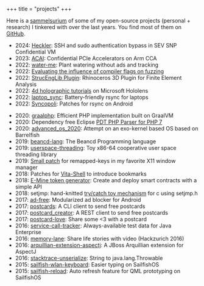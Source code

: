 +++
title = "projects"
+++

Here is a [sammelsurium](https://en.wiktionary.org/wiki/sammelsurium) of some of
my open-source projects (personal + research) I tinkered with over the last years. You find most of them on [GitHub](https://github.com/abertschi).

- 2024: [Heckler](https://github.com/ahoi-attacks/heckler): SSH and sudo authentication bypass in SEV SNP Confidential VM
- 2023: [ACAI](/blog/2023/cca-trusted-periph/): Confidential PCIe Accelerators on Arm CCA
- 2022: [water-me](https://github.com/abertschi/water-me): Plant watering without ads and tracking
- 2022: [Evaluating the influence of compiler flags on fuzzing](https://github.com/abertschi/influence_compiler_flags_on_fuzzing) 
- 2022: [StrucEngLib Plugin](https://github.com/kfmResearch-NumericsTeam/StrucEng_Library_Plug_in/tree/018f8e5e3be188d9f037126eaf4e8605973cc507): Rhinoceros 3D Plugin for Finite Element Analysis
- 2022: [4d holographic tutorials](https://github.com/abertschi/4d-holographic-tutorials) on Microsoft Hololens
- 2022: [laptop_sync](https://github.com/abertschi/laptop_sync): Battery-friendly rsync for laptops
- 2022: [Syncopoli](https://web.archive.org/save/https://gitlab.com/fengshaun/syncopoli/-/merge_requests/23):  Patches for rsync on Android
<!-- - 2021: [3D Human Pose Estimation from RGB Images](./machine-perception-2021-report.pdf) -->
<!-- - 2021: [Optimizing relational queries over a bit-parallel database layout](./db_intrinsics_report.pdf) -->
- 2020: [graalphp](/blog/2020/building-graalphp/): Efficient PHP implementation built on GraalVM
- 2020: Dependency free Eclipse [PDT PHP Parser for PHP 7](https://github.com/abertschi/graalphp/tree/master/graalphp-parser)
- 2020: [advanced_os_2020](./aos-report.pdf): Attempt on an exo-kernel based OS based on Barrelfish
- 2019: [beancd-lang](https://github.com/abertschi/beancd-lang): The Beancd Programming language
- 2019: [userspace-threading](https://github.com/abertschi/userspace-threading): Toy x86-64 cooperative user space threading library
- 2019: [Small patch](https://github.com/stumpwm/stumpwm/pull/629) for remapped-keys in my favorite X11 window manager 
- 2018: Patches for [Vita-Shell](https://github.com/TheOfficialFloW/VitaShell/pull/487) to introduce bookmarks
- 2018: [E-Mine token generator](https://github.com/abertschi/e-mine-web): Create and deploy smart contracts with a simple API  
- 2018: setjmp: hand-knitted [try/catch toy mechanism](https://github.com/abertschi/setjmp) for c using setjmp.h
- 2017: [ad-free](/blog/2022/building-adfree/): Modularized ad blocker for Android
- 2017: [postcards](https://github.com/abertschi/postcards): A CLI client to send free postcards
- 2017: [postcard_creator](https://github.com/abertschi/postcard_creator_wrapper): A REST client to send free postcards
- 2017: [postcard-love](https://github.com/abertschi/postcard-love): Share some <3 with a postcard
- 2016: [service-call-tracker](https://github.com/abertschi/service-call-tracker): Always-available test data for Java Enterprise
- 2016: [memory-lane](https://github.com/abertschi/memory-lane): Share life stories with video (Hackzurich 2016)
- 2016: [arquillian-extension-aspectj](https://github.com/abertschi/arquillian-extension-aspectj): A JBoss Arquillian extension for AspectJ
- 2016: [stacktrace-unserialize](https://github.com/abertschi/stacktrace-unserialize): String to java.lang.Throwable
- 2015: [sailfish-wlan-keyboard](https://github.com/abertschi/sailfish-wlan-keyboard): Easier typing on SailfishOS
- 2015: [sailfish-reload](https://github.com/abertschi/sailfish-reload): Auto refresh feature for QML prototyping on SailfishOS





